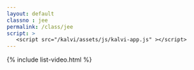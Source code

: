 ```yaml
---
layout: default
classno : jee
permalink: /class/jee
script: >
   <script src="/kalvi/assets/js/kalvi-app.js" ></script>
---
```


{% include list-video.html %}
